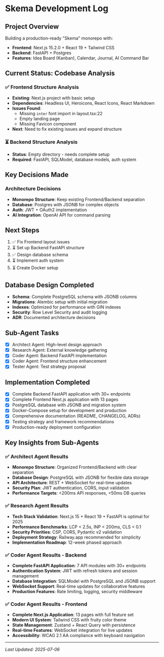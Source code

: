# Skema Development Log

## Project Overview
Building a production-ready "Skema" monorepo with:
- **Frontend**: Next.js 15.2.0 + React 19 + Tailwind CSS
- **Backend**: FastAPI + Postgres
- **Features**: Idea Board (Kanban), Calendar, Journal, AI Command Bar

## Current Status: Codebase Analysis

### ✅ Frontend Structure Analysis
- **Existing**: Next.js project with basic setup
- **Dependencies**: Headless UI, Heroicons, React Icons, React Markdown
- **Issues Found**: 
  - Missing `inter` font import in layout.tsx:22
  - Empty landing page
  - Missing Favicon component
- **Next**: Need to fix existing issues and expand structure

### ⏳ Backend Structure Analysis
- **Status**: Empty directory - needs complete setup
- **Required**: FastAPI, SQLModel, database models, auth system

## Key Decisions Made

### Architecture Decisions
- **Monorepo Structure**: Keep existing Frontend/Backend separation
- **Database**: Postgres with JSONB for complex objects
- **Auth**: JWT + OAuth2 implementation
- **AI Integration**: OpenAI API for command parsing

## Next Steps
1. ✅ Fix Frontend layout issues
2. ⏳ Set up Backend FastAPI structure
3. ✅ Design database schema
4. ⏳ Implement auth system
5. ⏳ Create Docker setup

## Database Design Completed
- **Schema**: Complete PostgreSQL schema with JSONB columns
- **Migrations**: Alembic setup with initial migration
- **Indexes**: Optimized for performance with GIN indexes
- **Security**: Row Level Security and audit logging
- **ADR**: Documented architecture decisions

## Sub-Agent Tasks
- [x] Architect Agent: High-level design approach
- [x] Research Agent: External knowledge gathering
- [x] Coder Agent: Backend FastAPI implementation
- [x] Coder Agent: Frontend structure enhancement
- [x] Tester Agent: Test strategy proposal

## Implementation Completed
- [x] Complete Backend FastAPI application with 30+ endpoints
- [x] Complete Frontend Next.js application with 13 pages
- [x] PostgreSQL database with JSONB and migration system
- [x] Docker-Compose setup for development and production
- [x] Comprehensive documentation (README, CHANGELOG, ADRs)
- [x] Testing strategy and framework recommendations
- [x] Production-ready deployment configuration

## Key Insights from Sub-Agents

### ✅ Architect Agent Results
- **Monorepo Structure**: Organized Frontend/Backend with clear separation
- **Database Design**: PostgreSQL with JSONB for flexible data storage
- **API Architecture**: REST + WebSocket for real-time updates
- **Security Plan**: JWT authentication, CORS, input validation
- **Performance Targets**: <200ms API responses, <50ms DB queries

### ✅ Research Agent Results
- **Tech Stack Validation**: Next.js 15 + React 19 + FastAPI is optimal for 2025
- **Performance Benchmarks**: LCP < 2.5s, INP < 200ms, CLS < 0.1
- **Security Priorities**: CSP, CORS, Pydantic v2 validation
- **Deployment Strategy**: Railway.app recommended for simplicity
- **Implementation Roadmap**: 12-week phased approach

### ✅ Coder Agent Results - Backend
- **Complete FastAPI Application**: 7 API modules with 30+ endpoints
- **Authentication System**: JWT with refresh tokens and session management
- **Database Integration**: SQLModel with PostgreSQL and JSONB support
- **WebSocket Support**: Real-time updates for collaborative features
- **Production Features**: Rate limiting, logging, security middleware

### ✅ Coder Agent Results - Frontend
- **Complete Next.js Application**: 13 pages with full feature set
- **Modern UI System**: Tailwind CSS with fruity color theme
- **State Management**: Zustand + React Query with persistence
- **Real-time Features**: WebSocket integration for live updates
- **Accessibility**: WCAG 2.1 AA compliance with keyboard navigation

---
*Last Updated: 2025-07-06*